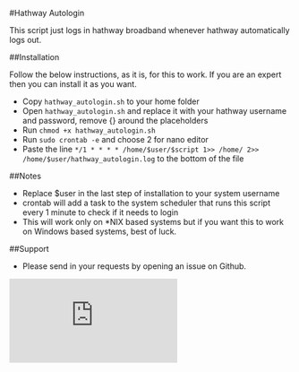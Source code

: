 #Hathway Autologin

This script just logs in hathway broadband whenever hathway automatically logs out.

##Installation

Follow the below instructions, as it is, for this to work. If you are an expert then you can install it as you want.

- Copy `hathway_autologin.sh` to your home folder
- Open `hathway_autologin.sh` and replace it with your hathway username and password, remove {} around the placeholders
- Run `chmod +x hathway_autologin.sh`
- Run `sudo crontab -e` and choose 2 for nano editor
- Paste the line `*/1 * * * * /home/$user/$script 1>> /home/ 2>> /home/$user/hathway_autologin.log` to the bottom of the file

##Notes

- Replace $user in the last step of installation to your system username
- crontab will add a task to the system scheduler that runs this script every 1 minute to check if it needs to login
- This will work only on *NIX based systems but if you want this to work on Windows based systems, best of luck.

##Support

- Please send in your requests by opening an issue on Github.

[![Analytics](https://ga-beacon.appspot.com/UA-59356916-1/hathway-autologin/readme.md)](https://github.com/bhargav3/hathway-autologin)
